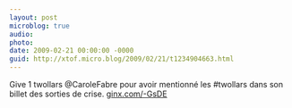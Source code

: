 ```yaml
---
layout: post
microblog: true
audio: 
photo: 
date: 2009-02-21 00:00:00 -0000
guid: http://xtof.micro.blog/2009/02/21/t1234904663.html
---
```

Give 1 twollars @CaroleFabre pour avoir mentionné les #twollars dans son billet des sorties de crise. [ginx.com/-GsDE](http://ginx.com/-GsDE)

